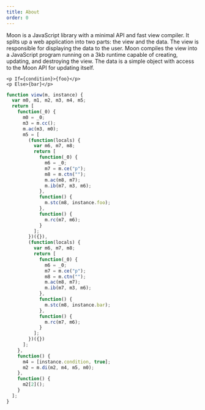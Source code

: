 ```yaml
---
title: About
order: 0
---
```


Moon is a JavaScript library with a minimal API and fast view compiler. It splits up a web application into two parts: the view and the data. The view is responsible for displaying the data to the user. Moon compiles the view into a JavaScript program running on a 3kb runtime capable of creating, updating, and destroying the view. The data is a simple object with access to the Moon API for updating itself.

```mvl
<p If={condition}>{foo}</p>
<p Else>{bar}</p>
```

```js
function view(m, instance) {
  var m0, m1, m2, m3, m4, m5;
  return [
    function(_0) {
      m0 = _0;
      m3 = m.cc();
      m.ac(m3, m0);
      m5 = [
        (function(locals) {
          var m6, m7, m8;
          return [
            function(_0) {
              m6 = _0;
              m7 = m.ce("p");
              m8 = m.ctn("");
              m.ac(m8, m7);
              m.ib(m7, m3, m6);
            },
            function() {
              m.stc(m8, instance.foo);
            },
            function() {
              m.rc(m7, m6);
            }
          ];
        })({}),
        (function(locals) {
          var m6, m7, m8;
          return [
            function(_0) {
              m6 = _0;
              m7 = m.ce("p");
              m8 = m.ctn("");
              m.ac(m8, m7);
              m.ib(m7, m3, m6);
            },
            function() {
              m.stc(m8, instance.bar);
            },
            function() {
              m.rc(m7, m6);
            }
          ];
        })({})
      ];
    },
    function() {
      m4 = [instance.condition, true];
      m2 = m.di(m2, m4, m5, m0);
    },
    function() {
      m2[2]();
    }
  ];
}
```
